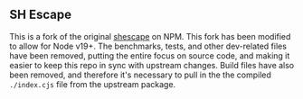 ## SH Escape

This is a fork of the original [shescape](https://www.npmjs.com/package/shescape) on NPM. This fork has been modified to allow for Node v19+. The benchmarks, tests, and other dev-related files have been removed, putting the entire focus on source code, and making it easier to keep this repo in sync with upstream changes. Build files have also been removed, and therefore it's necessary to pull in the the compiled `./index.cjs` file from the upstream package.
